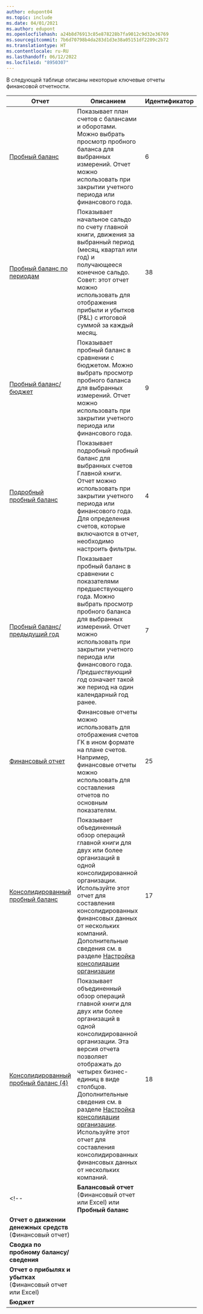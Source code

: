 ```yaml
---
author: edupont04
ms.topic: include
ms.date: 04/01/2021
ms.author: edupont
ms.openlocfilehash: a24b8d76913c85e878228b7fa9012c9d32e36769
ms.sourcegitcommit: 7b6d70798b4da283d1d3e38a05151df2209c2b72
ms.translationtype: HT
ms.contentlocale: ru-RU
ms.lasthandoff: 06/12/2022
ms.locfileid: "8950307"
---
```

В следующей таблице описаны некоторые ключевые отчеты финансовой отчетности.

| Отчет | Описанием | Идентификатор | 
|--|--|--|
| [Пробный баланс](https://businesscentral.dynamics.com?report=6) | Показывает план счетов с балансами и оборотами. Можно выбрать просмотр пробного баланса для выбранных измерений. Отчет можно использовать при закрытии учетного периода или финансового года. | 6 |
| [Пробный баланс по периодам](https://businesscentral.dynamics.com?report=38) | Показывает начальное сальдо по счету главной книги, движения за выбранный период (месяц, квартал или год) и получающееся конечное сальдо. <br>Совет: этот отчет можно использовать для отображения прибыли и убытков (P&L) с итоговой суммой за каждый месяц.| 38 |
| [Пробный баланс/бюджет](https://businesscentral.dynamics.com?report=9) | Показывает пробный баланс в сравнении с бюджетом. Можно выбрать просмотр пробного баланса для выбранных измерений. Отчет можно использовать при закрытии учетного периода или финансового года. | 9 |
| [Подробный пробный баланс](https://businesscentral.dynamics.com?report=4) | Показывает подробный пробный баланс для выбранных счетов Главной книги. Отчет можно использовать при закрытии учетного периода или финансового года. Для определения счетов, которые включаются в отчет, необходимо настроить фильтры. | 4 |
| [Пробный баланс/предыдущий год](https://businesscentral.dynamics.com?report=7) | Показывает пробный баланс в сравнении с показателями предшествующего года. Можно выбрать просмотр пробного баланса для выбранных измерений. Отчет можно использовать при закрытии учетного периода или финансового года. *Предшествующий год* означает такой же период на один календарный год ранее. | 7 | 
| [Финансовый отчет](https://businesscentral.dynamics.com?report=25) | Финансовые отчеты можно использовать для отображения счетов ГК в ином формате на плане счетов. Например, финансовые отчеты можно использовать для составления отчетов по основным показателям. | 25 |
|[Консолидированный пробный баланс](https://businesscentral.dynamics.com?report=10007)|Показывает объединенный обзор операций главной книги для двух или более организаций в одной консолидированной организации. Используйте этот отчет для составления консолидированных финансовых данных от нескольких компаний. Дополнительные сведения см. в разделе [Настройка консолидации организации](../finance-consolidated-company-reporting-setup.md)|17|
|[Консолидированный пробный баланс (4)](https://businesscentral.dynamics.com?report=10008)|Показывает объединенный обзор операций главной книги для двух или более организаций в одной консолидированной организации. Эта версия отчета позволяет отображать до четырех бизнес-единиц в виде столбцов. Дополнительные сведения см. в разделе [Настройка консолидации организации](../finance-consolidated-company-reporting-setup.md). Используйте этот отчет для составления консолидированных финансовых данных от нескольких компаний.|18|
<!-- | **Балансовый отчет** (Финансовый отчет или Excel) или **Пробный баланс** |  |  |
| **Отчет о движении денежных средств** (Финансовый отчет) |  |  |
| **Сводка по пробному балансу/сведения** |  |  |
| **Отчет о прибылях и убытках** (Финансовый отчет или Excel) |  |  |
| **Бюджет** |  |  | -->